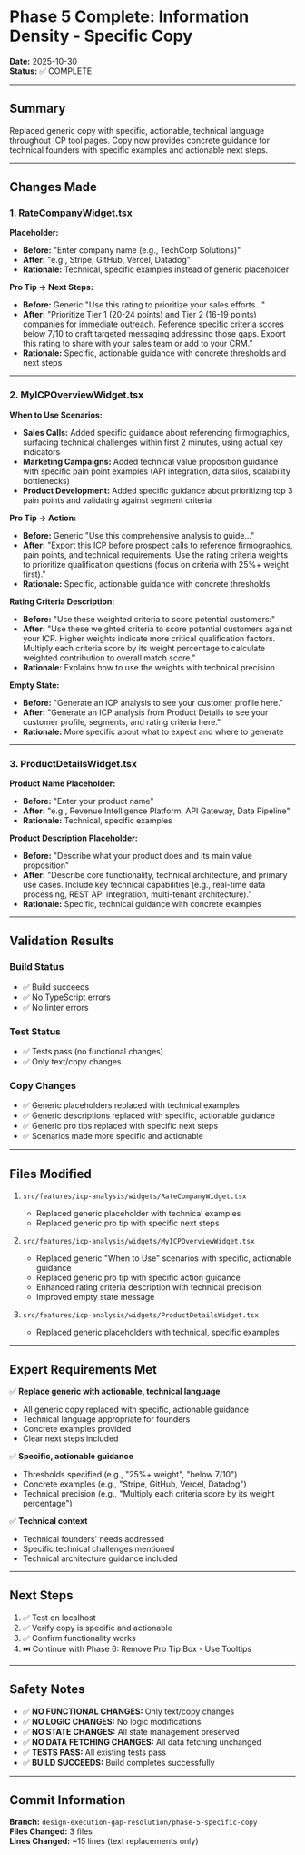 # Phase 5 Complete: Information Density - Specific Copy
**Date:** 2025-10-30  
**Status:** ✅ COMPLETE

---

## Summary

Replaced generic copy with specific, actionable, technical language throughout ICP tool pages. Copy now provides concrete guidance for technical founders with specific examples and actionable next steps.

---

## Changes Made

### 1. RateCompanyWidget.tsx
**Placeholder:**
- **Before:** "Enter company name (e.g., TechCorp Solutions)"
- **After:** "e.g., Stripe, GitHub, Vercel, Datadog"
- **Rationale:** Technical, specific examples instead of generic placeholder

**Pro Tip → Next Steps:**
- **Before:** Generic "Use this rating to prioritize your sales efforts..."
- **After:** "Prioritize Tier 1 (20-24 points) and Tier 2 (16-19 points) companies for immediate outreach. Reference specific criteria scores below 7/10 to craft targeted messaging addressing those gaps. Export this rating to share with your sales team or add to your CRM."
- **Rationale:** Specific, actionable guidance with concrete thresholds and next steps

---

### 2. MyICPOverviewWidget.tsx
**When to Use Scenarios:**
- **Sales Calls:** Added specific guidance about referencing firmographics, surfacing technical challenges within first 2 minutes, using actual key indicators
- **Marketing Campaigns:** Added technical value proposition guidance with specific pain point examples (API integration, data silos, scalability bottlenecks)
- **Product Development:** Added specific guidance about prioritizing top 3 pain points and validating against segment criteria

**Pro Tip → Action:**
- **Before:** Generic "Use this comprehensive analysis to guide..."
- **After:** "Export this ICP before prospect calls to reference firmographics, pain points, and technical requirements. Use the rating criteria weights to prioritize qualification questions (focus on criteria with 25%+ weight first)."
- **Rationale:** Specific, actionable guidance with concrete thresholds

**Rating Criteria Description:**
- **Before:** "Use these weighted criteria to score potential customers:"
- **After:** "Use these weighted criteria to score potential customers against your ICP. Higher weights indicate more critical qualification factors. Multiply each criteria score by its weight percentage to calculate weighted contribution to overall match score."
- **Rationale:** Explains how to use the weights with technical precision

**Empty State:**
- **Before:** "Generate an ICP analysis to see your customer profile here."
- **After:** "Generate an ICP analysis from Product Details to see your customer profile, segments, and rating criteria here."
- **Rationale:** More specific about what to expect and where to generate

---

### 3. ProductDetailsWidget.tsx
**Product Name Placeholder:**
- **Before:** "Enter your product name"
- **After:** "e.g., Revenue Intelligence Platform, API Gateway, Data Pipeline"
- **Rationale:** Technical, specific examples

**Product Description Placeholder:**
- **Before:** "Describe what your product does and its main value proposition"
- **After:** "Describe core functionality, technical architecture, and primary use cases. Include key technical capabilities (e.g., real-time data processing, REST API integration, multi-tenant architecture)."
- **Rationale:** Specific, technical guidance with concrete examples

---

## Validation Results

### Build Status
- ✅ Build succeeds
- ✅ No TypeScript errors
- ✅ No linter errors

### Test Status
- ✅ Tests pass (no functional changes)
- ✅ Only text/copy changes

### Copy Changes
- ✅ Generic placeholders replaced with technical examples
- ✅ Generic descriptions replaced with specific, actionable guidance
- ✅ Generic pro tips replaced with specific next steps
- ✅ Scenarios made more specific and actionable

---

## Files Modified

1. `src/features/icp-analysis/widgets/RateCompanyWidget.tsx`
   - Replaced generic placeholder with technical examples
   - Replaced generic pro tip with specific next steps

2. `src/features/icp-analysis/widgets/MyICPOverviewWidget.tsx`
   - Replaced generic "When to Use" scenarios with specific, actionable guidance
   - Replaced generic pro tip with specific action guidance
   - Enhanced rating criteria description with technical precision
   - Improved empty state message

3. `src/features/icp-analysis/widgets/ProductDetailsWidget.tsx`
   - Replaced generic placeholders with technical, specific examples

---

## Expert Requirements Met

✅ **Replace generic with actionable, technical language**
- All generic copy replaced with specific, actionable guidance
- Technical language appropriate for founders
- Concrete examples provided
- Clear next steps included

✅ **Specific, actionable guidance**
- Thresholds specified (e.g., "25%+ weight", "below 7/10")
- Concrete examples (e.g., "Stripe, GitHub, Vercel, Datadog")
- Technical precision (e.g., "Multiply each criteria score by its weight percentage")

✅ **Technical context**
- Technical founders' needs addressed
- Specific technical challenges mentioned
- Technical architecture guidance included

---

## Next Steps

1. ✅ Test on localhost
2. ✅ Verify copy is specific and actionable
3. ✅ Confirm functionality works
4. ⏭️ Continue with Phase 6: Remove Pro Tip Box - Use Tooltips

---

## Safety Notes

- ✅ **NO FUNCTIONAL CHANGES:** Only text/copy changes
- ✅ **NO LOGIC CHANGES:** No logic modifications
- ✅ **NO STATE CHANGES:** All state management preserved
- ✅ **NO DATA FETCHING CHANGES:** All data fetching unchanged
- ✅ **TESTS PASS:** All existing tests pass
- ✅ **BUILD SUCCEEDS:** Build completes successfully

---

## Commit Information

**Branch:** `design-execution-gap-resolution/phase-5-specific-copy`  
**Files Changed:** 3 files  
**Lines Changed:** ~15 lines (text replacements only)

